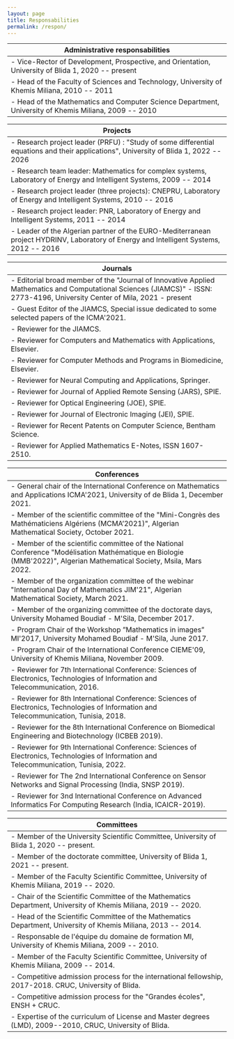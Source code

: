 ```yaml
---
layout: page
title: Responsabilities
permalink: /respon/
---
```


|Administrative responsabilities| 
|----|
|- Vice-Rector of Development, Prospective, and Orientation, University of Blida 1, 2020 -- present
|- Head of the Faculty of Sciences and Technology, University of Khemis Miliana, 2010 -- 2011
|- Head of the Mathematics and Computer Science Department, University of Khemis Miliana, 2009 -- 2010

|Projects| 
|----|
|- Research project leader (PRFU) : "Study of some differential equations and their applications", University of Blida 1, 2022 -- 2026
|- Research team leader: Mathematics for complex systems, Laboratory of Energy and Intelligent Systems, 2009 -- 2014
|- Research project leader (three projects): CNEPRU, Laboratory of Energy and Intelligent Systems, 2010 -- 2016
|- Research project leader: PNR, Laboratory of Energy and Intelligent Systems, 2011 -- 2014
|- Leader of the Algerian partner of the EURO-Mediterranean project HYDRINV, Laboratory of Energy and Intelligent Systems, 2012 -- 2016

|Journals| 
|----|
|- Editorial broad member of the "Journal of Innovative Applied Mathematics and Computational Sciences (JIAMCS)" - ISSN: 2773-4196, University Center of Mila, 2021 - present
|- Guest Editor of the JIAMCS, Special issue dedicated to some selected papers of the ICMA'2021. 
|- Reviewer for the JIAMCS.
|- Reviewer for Computers and Mathematics with Applications, Elsevier.
|- Reviewer for Computer Methods and Programs in Biomedicine, Elsevier.
|- Reviewer for Neural Computing and Applications, Springer.
|- Reviewer for Journal of Applied Remote Sensing (JARS), SPIE. 
|- Reviewer for Optical Engineering (JOE), SPIE. 
|- Reviewer for Journal of Electronic Imaging (JEI), SPIE.
|- Reviewer for Recent Patents on Computer Science, Bentham Science.
|- Reviewer for Applied Mathematics E-Notes, ISSN 1607-2510.

|Conferences| 
|----|
|- General chair of the International Conference on Mathematics and Applications ICMA'2021, University of de Blida 1, December 2021.
|- Member of the scientific committee of the "Mini-Congrès des Mathématiciens Algériens (MCMA’2021)", Algerian Mathematical Society, October 2021.
|- Member of the scientific committee of the National Conference "Modélisation Mathématique en Biologie (MMB'2022)", Algerian Mathematical Society, Msila, Mars 2022.
|- Member of the organization committee of the webinar "International Day of Mathematics JIM'21", Algerian Mathematical Society, March 2021.
|- Member of the organizing committee of the doctorate days, University Mohamed Boudiaf - M'Sila, December 2017.
|- Program Chair of the Workshop ”Mathematics in images” MI'2017, University Mohamed Boudiaf - M'Sila, June 2017. 
|- Program Chair of the International Conference CIEME'09, University of Khemis Miliana, November 2009. 
|- Reviewer for 7th International Conference: Sciences of Electronics, Technologies of Information and Telecommunication, 2016.      
|- Reviewer for 8th International Conference: Sciences of Electronics, Technologies of Information and Telecommunication, Tunisia, 2018.  
|- Reviewer for the 8th International Conference on Biomedical Engineering and Biotechnology (ICBEB 2019). 
|- Reviewer for 9th International Conference: Sciences of Electronics, Technologies of Information and Telecommunication, Tunisia, 2022.  
|- Reviewer for The 2nd International Conference on Sensor Networks and Signal Processing (India, SNSP 2019). 
|- Reviewer for 3nd International Conference on Advanced Informatics For Computing Research (India, ICAICR-2019).   

|Committees| 
|----|
|- Member of the University Scientific Committee, University of Blida 1, 2020 -- present.
|- Member of the doctorate committee, University of Blida 1, 2021 -- present.
|- Member of the Faculty Scientific Committee, University of Khemis Miliana, 2019 -- 2020.
|- Chair of the Scientific Committee of the Mathematics Department, University of Khemis Miliana, 2019 -- 2020.
|- Head of the Scientific Committee of the Mathematics Department, University of Khemis Miliana, 2013 -- 2014.
|- Responsable de l'équipe du domaine de formation MI, University of Khemis Miliana, 2009 -- 2010.
|- Member of the Faculty Scientific Committee, University of Khemis Miliana, 2009 -- 2014.
|- Competitive admission process for the international fellowship, 2017-2018. CRUC, University of Blida.
|- Competitive admission process for the "Grandes écoles", ENSH  + CRUC.
|- Expertise of the curriculum of License and Master degrees (LMD), 2009--2010, CRUC, University of Blida.
